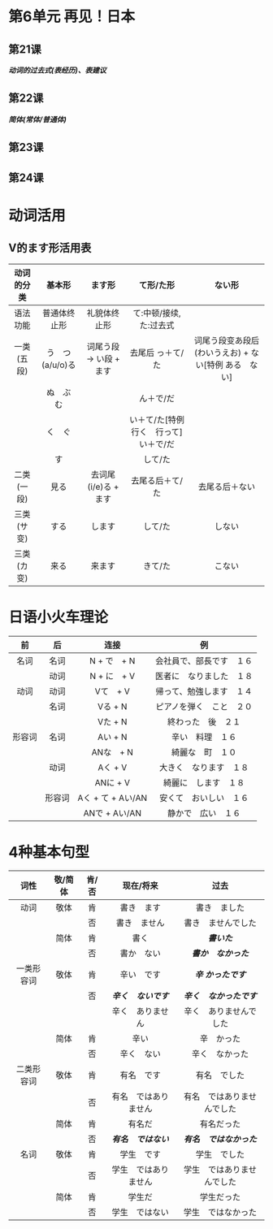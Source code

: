 # 第6单元 再见！日本
## 第21课 
***动词的过去式(表经历)、表建议***
## 第22课
***简体(常体/普通体)***
## 第23课
## 第24课

# 动词活用
## V的ます形活用表
|动词的分类|基本形|ます形|て形/た形|ない形|
|:-:|:-:|:-:|:-:|:-:|
|语法功能|普通体终止形|礼貌体终止形|て:中顿/接续,た:过去式||
|一类(五段)|う　つ　(a/u/o)る|词尾う段 -> い段 + ます|去尾后 っ＋て/た|词尾う段变あ段后(わいうえお) + ない[特例 ある　ない]|
||ぬ　ぶ　む||ん＋で/だ||
||く　ぐ||い＋て/た[特例 行く　行って]　い＋で/だ||
||す||して/た||
|二类(一段)|見る|去词尾(i/e)る + ます|去尾る后＋て/た|去尾る后＋ない|
|三类(サ变)|する|します|して/た|しない|
|三类(カ变)|来る|来ます|きて/た|こない|

# 日语小火车理论
|前|后|连接|例|
|:-:|:-:|:-:|:-:|
|名词|名词|N + で　+ N|会社員で、部長です　１６|
||动词|N + に　+ V|医者に　なりました　１８|
|动词|动词|Vて　+ V|帰って、勉強します　１４|
||名词|Vる + N|ピアノを弾く　こと　２０|
|||Vた + N|終わった　後　２１|
|形容词|名词|Aい + N|辛い　料理　１６|
|||ANな　+ N|綺麗な　町　１０|
||动词|Aく + V|大きく　なります　１８|
|||ANに + V|綺麗に　します　１８|
||形容词|Aく + て + Aい/AN|安くて　おいしい　１６|
|||ANで + Aい/AN|静かで　広い　１６|

# 4种基本句型
|词性|敬/简体|肯/否|现在/将来|过去|
|:-:|:-:|:-:|:-:|:-:|
|动词|敬体|肯|書き　ます|書き　ました|
|||否|書き　ません|書き　ませんでした|
||简体|肯|書く|***書いた***|
|||否|書か　ない|***書か　なかった***|
|一类形容词|敬体|肯|辛い　です|***辛 かったです***|
|||否|***辛く　ないです***|***辛く　なかったです***|
||||辛く　ありません|辛く　ありませんでした|
||简体|肯|辛い|辛　かった|
|||否|辛く　ない|辛く　なかった|
|二类形容词|敬体|肯|有名　です|有名　でした|
|||否|有名　ではありません|有名　ではありませんでした|
||简体|肯|有名だ|有名だった|
|||否|***有名　ではない***|***有名　ではなかった***|
|名词|敬体|肯|学生　です|学生　でした|
|||否|学生　ではありません|学生　ではありませんでした|
||简体|肯|学生だ|学生だった|
|||否|学生　ではない|学生　ではなかった|



